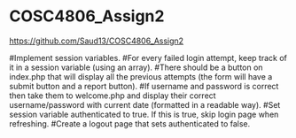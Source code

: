 # COSC4806_Assign2
https://github.com/Saud13/COSC4806_Assign2

#Implement session variables.
#For every failed login attempt, keep track of it in a session variable (using an array). 
#There should be a button on index.php that will display all the previous attempts (the form will have a submit button and a report button). 
#If username and password is correct then take them to welcome.php and display their correct username/password with current date (formatted in a readable way). 
#Set session variable authenticated to true. If this is true, skip login page when refreshing. 
#Create a logout page that sets authenticated to false.